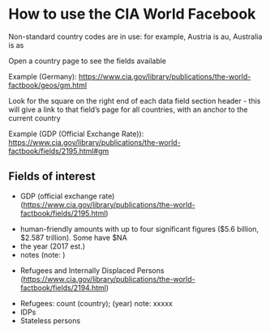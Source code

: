 # How to use the CIA World Facebook

Non-standard country codes are in use: for example, Austria is au, Australia is as

Open a country page to see the fields available

Example (Germany): https://www.cia.gov/library/publications/the-world-factbook/geos/gm.html

Look for the square on the right end of each data field section header - this will give a link to that field’s page for all countries, with an anchor to the current country

Example (GDP (Official Exchange Rate)): https://www.cia.gov/library/publications/the-world-factbook/fields/2195.html#gm



## Fields of interest

* GDP (official exchange rate) (https://www.cia.gov/library/publications/the-world-factbook/fields/2195.html)
- human-friendly amounts with up to four significant figures ($5.6 billion, $2.587 trillion). Some have $NA
- the year (2017 est.)
- notes (note: )

* Refugees and Internally Displaced Persons (https://www.cia.gov/library/publications/the-world-factbook/fields/2194.html)
- Refugees: count (country); (year) note: xxxxx
- IDPs
- Stateless persons